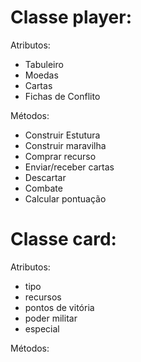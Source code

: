 # Classe player:

Atributos:
- Tabuleiro
- Moedas
- Cartas
- Fichas de Conflito

Métodos:
- Construir Estutura
- Construir maravilha
- Comprar recurso
- Enviar/receber cartas
- Descartar
- Combate
- Calcular pontuação

# Classe card:

Atributos:
- tipo
- recursos
- pontos de vitória
- poder militar
- especial

Métodos:

